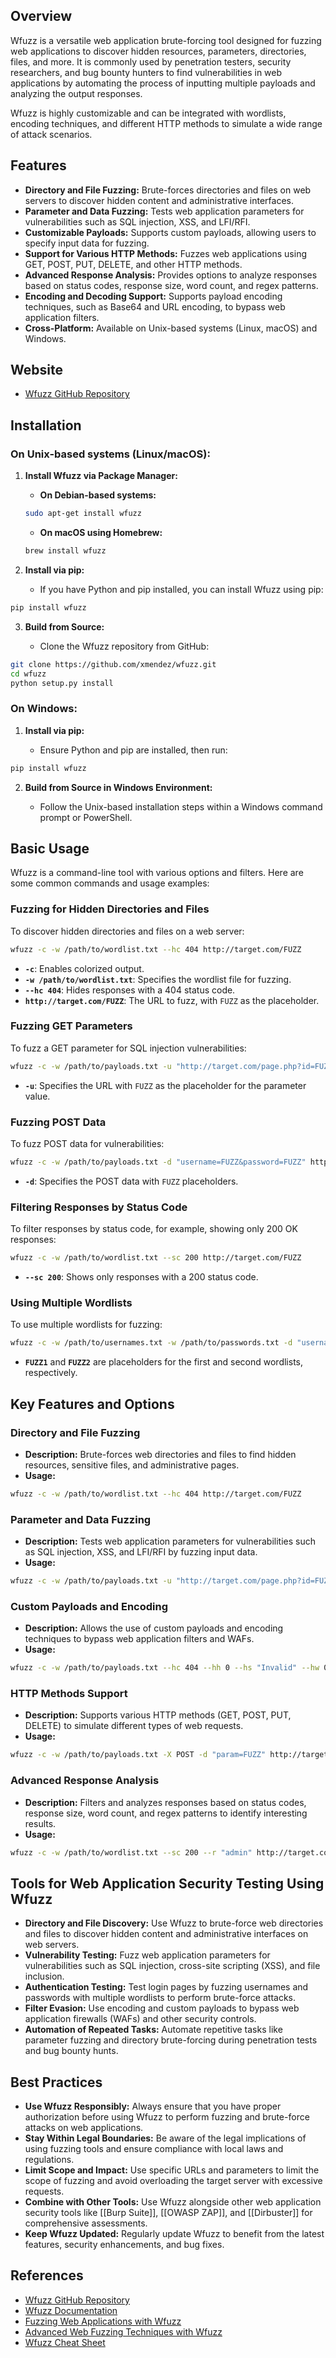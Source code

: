 ## Overview
Wfuzz is a versatile web application brute-forcing tool designed for fuzzing web applications to discover hidden resources, parameters, directories, files, and more. It is commonly used by penetration testers, security researchers, and bug bounty hunters to find vulnerabilities in web applications by automating the process of inputting multiple payloads and analyzing the output responses.

Wfuzz is highly customizable and can be integrated with wordlists, encoding techniques, and different HTTP methods to simulate a wide range of attack scenarios.

## Features
- **Directory and File Fuzzing:** Brute-forces directories and files on web servers to discover hidden content and administrative interfaces.
- **Parameter and Data Fuzzing:** Tests web application parameters for vulnerabilities such as SQL injection, XSS, and LFI/RFI.
- **Customizable Payloads:** Supports custom payloads, allowing users to specify input data for fuzzing.
- **Support for Various HTTP Methods:** Fuzzes web applications using GET, POST, PUT, DELETE, and other HTTP methods.
- **Advanced Response Analysis:** Provides options to analyze responses based on status codes, response size, word count, and regex patterns.
- **Encoding and Decoding Support:** Supports payload encoding techniques, such as Base64 and URL encoding, to bypass web application filters.
- **Cross-Platform:** Available on Unix-based systems (Linux, macOS) and Windows.

## Website
- [Wfuzz GitHub Repository](https://github.com/xmendez/wfuzz)

## Installation

### On Unix-based systems (Linux/macOS):

1. **Install Wfuzz via Package Manager:**

   - **On Debian-based systems:**

   ```sh
   sudo apt-get install wfuzz
   ```

   - **On macOS using Homebrew:**

   ```sh
   brew install wfuzz
   ```

2. **Install via pip:**

   - If you have Python and pip installed, you can install Wfuzz using pip:

```sh
pip install wfuzz
```

3. **Build from Source:**

   - Clone the Wfuzz repository from GitHub:

```sh
git clone https://github.com/xmendez/wfuzz.git
cd wfuzz
python setup.py install
```

### On Windows:

1. **Install via pip:**

   - Ensure Python and pip are installed, then run:

```sh
pip install wfuzz
```

2. **Build from Source in Windows Environment:**

   - Follow the Unix-based installation steps within a Windows command prompt or PowerShell.

## Basic Usage
Wfuzz is a command-line tool with various options and filters. Here are some common commands and usage examples:

### Fuzzing for Hidden Directories and Files
To discover hidden directories and files on a web server:

```sh
wfuzz -c -w /path/to/wordlist.txt --hc 404 http://target.com/FUZZ
```

- **`-c`**: Enables colorized output.
- **`-w /path/to/wordlist.txt`**: Specifies the wordlist file for fuzzing.
- **`--hc 404`**: Hides responses with a 404 status code.
- **`http://target.com/FUZZ`**: The URL to fuzz, with `FUZZ` as the placeholder.

### Fuzzing GET Parameters
To fuzz a GET parameter for SQL injection vulnerabilities:

```sh
wfuzz -c -w /path/to/payloads.txt -u "http://target.com/page.php?id=FUZZ"
```

- **`-u`**: Specifies the URL with `FUZZ` as the placeholder for the parameter value.

### Fuzzing POST Data
To fuzz POST data for vulnerabilities:

```sh
wfuzz -c -w /path/to/payloads.txt -d "username=FUZZ&password=FUZZ" http://target.com/login.php
```

- **`-d`**: Specifies the POST data with `FUZZ` placeholders.

### Filtering Responses by Status Code
To filter responses by status code, for example, showing only 200 OK responses:

```sh
wfuzz -c -w /path/to/wordlist.txt --sc 200 http://target.com/FUZZ
```

- **`--sc 200`**: Shows only responses with a 200 status code.

### Using Multiple Wordlists
To use multiple wordlists for fuzzing:

```sh
wfuzz -c -w /path/to/usernames.txt -w /path/to/passwords.txt -d "username=FUZZ1&password=FUZZ2" http://target.com/login.php
```

- **`FUZZ1`** and **`FUZZ2`** are placeholders for the first and second wordlists, respectively.

## Key Features and Options

### Directory and File Fuzzing
- **Description:** Brute-forces web directories and files to find hidden resources, sensitive files, and administrative pages.
- **Usage:**
```sh
wfuzz -c -w /path/to/wordlist.txt --hc 404 http://target.com/FUZZ
```

### Parameter and Data Fuzzing
- **Description:** Tests web application parameters for vulnerabilities such as SQL injection, XSS, and LFI/RFI by fuzzing input data.
- **Usage:**
```sh
wfuzz -c -w /path/to/payloads.txt -u "http://target.com/page.php?id=FUZZ"
```

### Custom Payloads and Encoding
- **Description:** Allows the use of custom payloads and encoding techniques to bypass web application filters and WAFs.
- **Usage:**
```sh
wfuzz -c -w /path/to/payloads.txt --hc 404 --hh 0 --hs "Invalid" --hw 0 --hc 403 http://target.com/FUZZ
```

### HTTP Methods Support
- **Description:** Supports various HTTP methods (GET, POST, PUT, DELETE) to simulate different types of web requests.
- **Usage:**
```sh
wfuzz -c -w /path/to/payloads.txt -X POST -d "param=FUZZ" http://target.com/page.php
```

### Advanced Response Analysis
- **Description:** Filters and analyzes responses based on status codes, response size, word count, and regex patterns to identify interesting results.
- **Usage:**
```sh
wfuzz -c -w /path/to/wordlist.txt --sc 200 --r "admin" http://target.com/FUZZ
```

## Tools for Web Application Security Testing Using Wfuzz

- **Directory and File Discovery:** Use Wfuzz to brute-force web directories and files to discover hidden content and administrative interfaces on web servers.
- **Vulnerability Testing:** Fuzz web application parameters for vulnerabilities such as SQL injection, cross-site scripting (XSS), and file inclusion.
- **Authentication Testing:** Test login pages by fuzzing usernames and passwords with multiple wordlists to perform brute-force attacks.
- **Filter Evasion:** Use encoding and custom payloads to bypass web application firewalls (WAFs) and other security controls.
- **Automation of Repeated Tasks:** Automate repetitive tasks like parameter fuzzing and directory brute-forcing during penetration tests and bug bounty hunts.

## Best Practices
- **Use Wfuzz Responsibly:** Always ensure that you have proper authorization before using Wfuzz to perform fuzzing and brute-force attacks on web applications.
- **Stay Within Legal Boundaries:** Be aware of the legal implications of using fuzzing tools and ensure compliance with local laws and regulations.
- **Limit Scope and Impact:** Use specific URLs and parameters to limit the scope of fuzzing and avoid overloading the target server with excessive requests.
- **Combine with Other Tools:** Use Wfuzz alongside other web application security tools like [[Burp Suite]], [[OWASP ZAP]], and [[Dirbuster]] for comprehensive assessments.
- **Keep Wfuzz Updated:** Regularly update Wfuzz to benefit from the latest features, security enhancements, and bug fixes.

## References
- [Wfuzz GitHub Repository](https://github.com/xmendez/wfuzz)
- [Wfuzz Documentation](https://wfuzz.readthedocs.io/)
- [Fuzzing Web Applications with Wfuzz](https://null-byte.wonderhowto.com/how-to/fuzz-web-servers-and-applications-with-wfuzz-0172771/)
- [Advanced Web Fuzzing Techniques with Wfuzz](https://www.hackingarticles.in/advanced-web-fuzzing-techniques-with-wfuzz/)
- [Wfuzz Cheat Sheet](https://www.sans.org/posters/wfuzz-cheat-sheet/)

